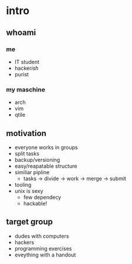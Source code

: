 # intro
## whoami
### me
- IT student
- hacker*ish*
- purist

### my maschine
- arch
- vim
- qtile

## motivation
- everyone works in groups
- split tasks
- backup/versioning
- easy/reapatable structure
- similiar pipline
  - tasks -> divide -> work -> merge -> submit
- tooling
- unix is sexy
  - few dependecy
  - hackable!

## target group
- dudes with computers
- hackers
- programming exercises
- eveything with a handout
